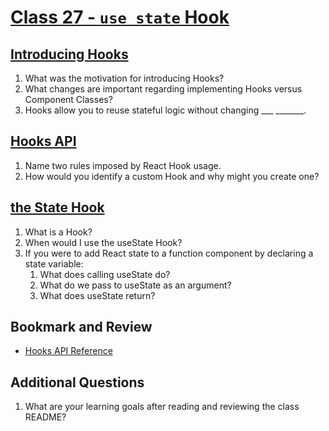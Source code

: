 # [Class 27 - `use state` Hook](https://codefellows.github.io/code-401-javascript-guide/curriculum/class-27)

## [Introducing Hooks](https://reactjs.org/docs/hooks-intro.html#motivation)

1. What was the motivation for introducing Hooks?
2. What changes are important regarding implementing Hooks versus Component Classes?
3. Hooks allow you to reuse stateful logic without changing ___ _______.

## [Hooks API](https://reactjs.org/docs/hooks-overview.html)

1. Name two rules imposed by React Hook usage.
2. How would you identify a custom Hook and why might you create one?

## [the State Hook](https://reactjs.org/docs/hooks-state.html)

1. What is a Hook?
2. When would I use the useState Hook?
3. If you were to add React state to a function component by declaring a state variable:
    1. What does calling useState do?
    2. What do we pass to useState as an argument?
    3. What does useState return?

## Bookmark and Review

- [Hooks API Reference](https://reactjs.org/docs/hooks-reference.html)

## Additional Questions

1. What are your learning goals after reading and reviewing the class README?
